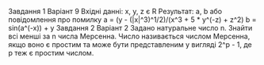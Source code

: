 Завдання 1 Варіант 9 
Вхідні данні: x, y, z є R
Результат: a, b або повідомлення про помилку
a = (y - (|x|^3)^1/2)/(x^3 + 5 * y^(-z) + z^2)
b = sin(a^(-x)) + y 
Завдання 2 Варіант 2 
Задано натуральне число n. Знайти всі менші за n числа Мерсенна. Число називається числом Мерсенна, якщо воно є простим та може бути представленим у вигляді 2^p - 1, де p теж є простим числом.

